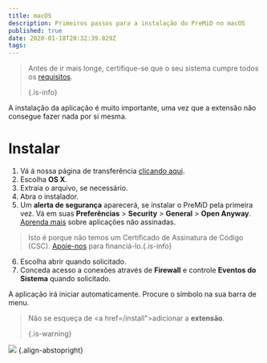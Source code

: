 ```yaml
---
title: macOS
description: Primeiros passos para a instalação do PreMiD no macOS
published: true
date: 2020-01-18T20:32:39.829Z
tags:
---
```


> Antes de ir mais longe, certifique-se que o seu sistema cumpre todos os [requisitos](/install/requirements). 
> 
> {.is-info}

A instalação da aplicação é muito importante, uma vez que a extensão não consegue fazer nada por si mesma.

# Instalar
1. Vá á nossa página de transferência [clicando aqui](https://premid.app/downloads).
2. Escolha **OS X**.
3. Extraia o arquivo, se necessário.
4. Abra o instalador.
5. Um **alerta de segurança** aparecerá, se instalar o PreMiD pela primeira vez. Vá em suas **Preferências** > **Security** > **General** > **Open Anyway**. [Aprenda mais](https://support.apple.com/guide/mac-help/open-a-mac-app-from-an-unidentified-developer-mh40616/mac) sobre aplicações não assinadas.
> Isto é porque não temos um Certificado de Assinatura de Código (CSC). [Apoie-nos](https://www.patreon.com/Timeraa) para financiá-lo.{.is-info}
6. Escolha abrir quando solicitado.
7. Conceda acesso a conexões através de **Firewall** e controle **Eventos do Sistema** quando solicitado.

A aplicação irá iniciar automaticamente. Procure o símbolo na sua barra de menu.

> Não se esqueça de <a href=/install">adicionar a **extensão**</a>. 
> 
> {.is-warning}

![](https://img.icons8.com/color/2x/mac-logo.png) {.align-abstopright}